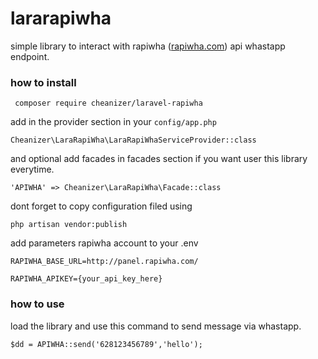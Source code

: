 
# lararapiwha

simple library to interact with rapiwha ([rapiwha.com](http://rapiwha.com/))  api whastapp endpoint.

### how to install

` composer require cheanizer/laravel-rapiwha`

  

add in the provider section in your `config/app.php`

    Cheanizer\LaraRapiWha\LaraRapiWhaServiceProvider::class

and optional add facades in facades section if you want user this library everytime.

  

    'APIWHA' => Cheanizer\LaraRapiWha\Facade::class

dont forget to copy configuration filed using

`php artisan vendor:publish`

  

add parameters rapiwha account to your .env

  

    RAPIWHA_BASE_URL=http://panel.rapiwha.com/
    
    RAPIWHA_APIKEY={your_api_key_here}

  

### how to use

  

load the library and use this command to send message via whastapp.

    $dd = APIWHA::send('628123456789','hello');
